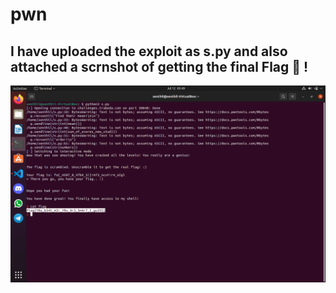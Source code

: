 # pwn

## I have uploaded the exploit as s.py and also attached a scrnshot of getting the final Flag :triangular_flag_on_post: !

<img src="https://github.com/senthil-dot-adhu-idhu/pwn/blob/main/pwn%20terminal%20scrnshot.png">

